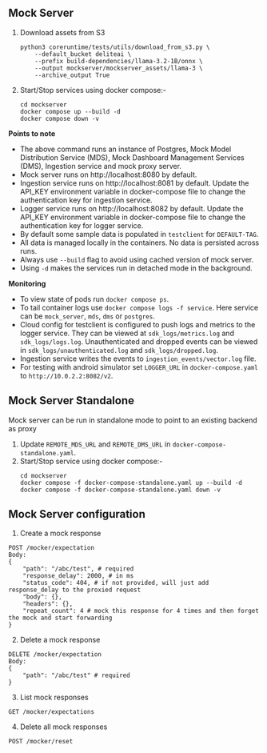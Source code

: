 ## Mock Server

1. Download assets from S3
    ```
    python3 coreruntime/tests/utils/download_from_s3.py \
        --default_bucket deliteai \
        --prefix build-dependencies/llama-3.2-1B/onnx \
        --output mockserver/mockserver_assets/llama-3 \
        --archive_output True
    ```
2. Start/Stop services using docker compose:-
    ```
    cd mockserver
    docker compose up --build -d
    docker compose down -v
    ```

**Points to note**
* The above command runs an instance of Postgres, Mock Model Distribution Service (MDS), Mock Dashboard Management Services (DMS), Ingestion service and mock proxy server.
* Mock server runs on http://localhost:8080 by default.
* Ingestion service runs on http://localhost:8081 by default. Update the API_KEY environment variable in docker-compose file to change the authentication key for ingestion service.
* Logger service runs on http://localhost:8082 by default. Update the API_KEY environment variable in docker-compose file to change the authentication key for logger service.
* By default some sample data is populated in `testclient` for `DEFAULT-TAG`.
* All data is managed locally in the containers. No data is persisted across runs.
* Always use `--build` flag to avoid using cached version of mock server.
* Using `-d` makes the services run in detached mode in the background.

**Monitoring**
* To view state of pods run `docker compose ps`.
* To tail container logs use `docker compose logs -f service`. Here service can be `mock_server`, `mds`, `dms` or `postgres`.
* Cloud config for testclient is configured to push logs and metrics to the logger service. They can be viewed at `sdk_logs/metrics.log` and `sdk_logs/logs.log`. Unauthenticated and dropped events can be viewed in `sdk_logs/unauthenticated.log` and `sdk_logs/dropped.log`.
* Ingestion service writes the events to `ingestion_events/vector.log` file.
* For testing with android simulator set `LOGGER_URL` in `docker-compose.yaml` to `http://10.0.2.2:8082/v2`.

## Mock Server Standalone

Mock server can be run in standalone mode to point to an existing backend as proxy

1. Update `REMOTE_MDS_URL` and `REMOTE_DMS_URL` in `docker-compose-standalone.yaml`.
2. Start/Stop service using docker compose:-
    ```
    cd mockserver
    docker compose -f docker-compose-standalone.yaml up --build -d
    docker compose -f docker-compose-standalone.yaml down -v
    ```

## Mock Server configuration

1. Create a mock response

```
POST /mocker/expectation
Body:
{
    "path": "/abc/test", # required
    "response_delay": 2000, # in ms
    "status_code": 404, # if not provided, will just add response_delay to the proxied request
    "body": {},
    "headers": {},
    "repeat_count": 4 # mock this response for 4 times and then forget the mock and start forwarding
}
```

2. Delete a mock response
```
DELETE /mocker/expectation
Body:
{
    "path": "/abc/test" # required
}
```

3. List mock responses
```
GET /mocker/expectations
```

4. Delete all mock responses
```
POST /mocker/reset
```
